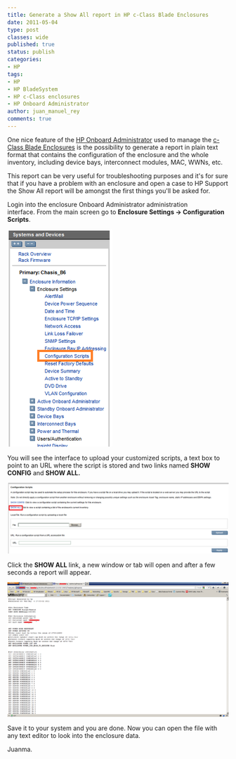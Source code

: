 ```yaml
---
title: Generate a Show All report in HP c-Class Blade Enclosures
date: 2011-05-04
type: post
classes: wide
published: true
status: publish
categories:
- HP
tags:
- HP
- HP BladeSystem
- HP c-Class enclosures
- HP Onboard Administrator
author: juan_manuel_rey
comments: true
---
```


One nice feature of the [HP Onboard Administrator](http://h18004.www1.hp.com/products/blades/components/onboard/index.html?jumpid=reg_R1002_USEN) used to manage the [c-Class Blade Enclosures](http://h18004.www1.hp.com/products/blades/components/enclosures/c-class/index.html) is the possibility to generate a report in plain text format that contains the configuration of the enclosure and the whole inventory, including device bays, interconnect modules, MAC, WWNs, etc.

This report can be very useful for troubleshooting purposes and it's for sure that if you have a problem with an enclosure and open a case to HP Support the Show All report will be amongst the first things you'll be asked for.

Login into the enclosure Onboard Administrator administration interface. From the main screen go to **Enclosure Settings -> Configuration Scripts**.

[![](/assets/images/oa-config-scripts.png "OA configuration scripts")]({{site.url}}/assets/images/oa-config-scripts.png)

You will see the interface to upload your customized scripts, a text box to point to an URL where the script is stored and two links named **SHOW CONFIG** and **SHOW ALL.**

[![](/assets/images/showall.png "Show All")]({{site.url}}/assets/images/showall.png)

Click the **SHOW ALL** link, a new window or tab will open and after a few seconds a report will appear.

[![](/assets/images/report.png "Report")]({{site.url}}/assets/images/report.png)

Save it to your system and you are done. Now you can open the file with any text editor to look into the enclosure data.

Juanma.
